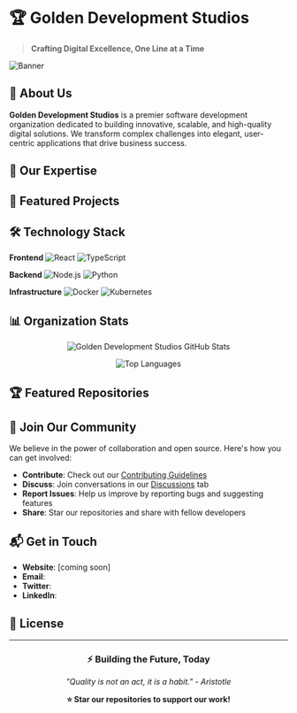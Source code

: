 # 🏆 Golden Development Studios

> **Crafting Digital Excellence, One Line at a Time**

![Banner](https://via.placeholder.com/1200x400/0D1117/FFFFFF?text=Golden+Development+Studios)
*<!-- Replace with your actual banner image -->*

## 🚀 About Us

**Golden Development Studios** is a premier software development organization dedicated to building innovative, scalable, and high-quality digital solutions. We transform complex challenges into elegant, user-centric applications that drive business success.

## 💫 Our Expertise


## 🌟 Featured Projects
<!--
### [Project Aurora](https://github.com/Golden-Developments-Studios/aurora)
Enterprise-grade cloud management platform with intelligent resource allocation and automated scaling.

### [Nexus Framework](https://github.com/Golden-Developments-Studios/nexus)
Modern full-stack framework for building scalable web applications with TypeScript and GraphQL.

### [Quantum CLI](https://github.com/Golden-Developments-Studios/quantum-cli)
Developer toolkit for rapid prototyping and deployment with built-in best practices.
-->
## 🛠️ Technology Stack

**Frontend**
![React](https://img.shields.io/badge/React-20232A?style=for-the-badge&logo=react&logoColor=61DAFB)
![TypeScript](https://img.shields.io/badge/TypeScript-007ACC?style=for-the-badge&logo=typescript&logoColor=white)

**Backend**
![Node.js](https://img.shields.io/badge/Node.js-339933?style=for-the-badge&logo=nodedotjs&logoColor=white)
![Python](https://img.shields.io/badge/Python-3776AB?style=for-the-badge&logo=python&logoColor=white)

**Infrastructure**
![Docker](https://img.shields.io/badge/Docker-2496ED?style=for-the-badge&logo=docker&logoColor=white)
![Kubernetes](https://img.shields.io/badge/Kubernetes-326CE5?style=for-the-badge&logo=kubernetes&logoColor=white)

## 📊 Organization Stats

<div align="center">

![Golden Development Studios GitHub Stats](https://github-readme-stats.vercel.app/api?username=Golden-Developments-Studios&show_icons=true&theme=radical&hide_border=true)

![Top Languages](https://github-readme-stats.vercel.app/api/top-langs/?username=Golden-Developments-Studios&layout=compact&theme=radical&hide_border=true)

</div>

## 🏆 Featured Repositories
<!--
<div align="center">

[![Aurora](https://github-readme-stats.vercel.app/api/pin/?username=Golden-Developments-Studios&repo=aurora&theme=radical)](https://github.com/Golden-Developments-Studios/aurora)
[![Nexus Framework](https://github-readme-stats.vercel.app/api/pin/?username=Golden-Developments-Studios&repo=nexus&theme=radical)](https://github.com/Golden-Developments-Studios/nexus)
-->
</div>

## 🤝 Join Our Community

We believe in the power of collaboration and open source. Here's how you can get involved:

- **Contribute**: Check out our [Contributing Guidelines](CONTRIBUTING.md)
- **Discuss**: Join conversations in our [Discussions](https://github.com/orgs/Golden-Developments-Studios/discussions) tab
- **Report Issues**: Help us improve by reporting bugs and suggesting features
- **Share**: Star our repositories and share with fellow developers

## 📬 Get in Touch

- **Website**: [coming soon]<!-- Replace with actual website -->
- **Email**: <!-- contact@goldendevstudios.com --> <!-- Replace with actual email -->
- **Twitter**: <!-- [@GoldenDevStudios](https://twitter.com/GoldenDevStudios)--><!-- Replace with actual handle -->
- **LinkedIn**: <!-- [Golden Development Studios](https://linkedin.com/company/golden-development-studios)--><!-- Replace with actual LinkedIn -->

## 📄 License
<!--
All our open-source projects are released under the [MIT License](LICENSE) unless otherwise specified.
-->
---

<div align="center">

### ⚡ **Building the Future, Today**

*"Quality is not an act, it is a habit." - Aristotle*

**⭐ Star our repositories to support our work!**

</div>
